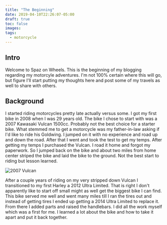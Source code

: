 ```yaml
---
title: "The Beginning"
date: 2019-04-10T22:26:07-05:00
draft: true
toc: false
images:
tags: 
  - motorcycle
---
```


## Intro

Welcome to Spaz on Wheels. This is the beginning of my blogging regarding my motorcyle adventures. I'm not 100% certain where this will go, but figure I'll start putting my thoughts here and post some of my travels as well to share with others. 

## Background

I started riding motorcycles pretty late actually versus some. I got my first bike in 2008 when I was 29 years old. The bike I chose to start with was a 2007 Kawasaki Vulcan 1500cc. Probably not the best choice for a starter bike. What stemmed me to get a motorcycle was my father-in-law asking if I'd like to ride his Goldwing. I jumped on it with no experience and road up and down the road. After that I went and took the test to get my temps. After getting my temps I purchased the Vulcan. I road it home and forgot my paperwork. So I jumped back on the bike and about two miles from home center striped the bike and laid the bike to the ground. Not the best start to riding but lesson learned.

![2007 Vulcan](/motorcycles/2007vulcan.jpg "2007 Kawasaki Vulcan")

After a couple years of riding on my very stripped down Vulcan I transitioned to my first Harley a 2012 Ultra Limited. That is right I don't apparently like to start off small might as well get the biggest bike I can find. This bike served me well and went many miles till I ran the tires out and instead of getting tires I ended up getting a 2014 Ultra Limited to replace it. From there I added parts and raised the handlebars. I did all the work myself which was a first for me. I learned a lot about the bike and how to take it apart and put it back together.